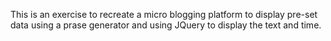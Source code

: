 This is an exercise to recreate a micro blogging platform to display pre-set data using a prase generator and using JQuery to display the text and time.
